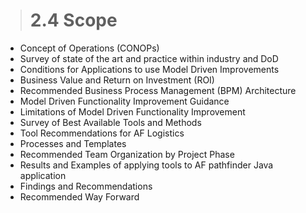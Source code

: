 ># **2.4** Scope

- Concept of Operations (CONOPs)
- Survey of state of the art and practice within industry and DoD
- Conditions for Applications to use Model Driven Improvements
- Business Value and Return on Investment (ROI)
- Recommended Business Process Management (BPM) Architecture
- Model Driven Functionality Improvement Guidance
- Limitations of Model Driven Functionality Improvement
- Survey of Best Available Tools and Methods 
- Tool Recommendations for AF Logistics
- Processes and Templates
- Recommended Team Organization by Project Phase
- Results and Examples of applying tools to AF pathfinder Java application
- Findings and Recommendations
- Recommended Way Forward
